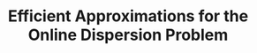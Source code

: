---
title: "Efficient Approximations for the Online Dispersion Problem"
authors: 'Jing Chen, Bo Li, Yingkai Li'
year: '2019'
venue: 'SIAM Journal on Computing'
link: 'https://arxiv.org/abs/1704.06823'
---